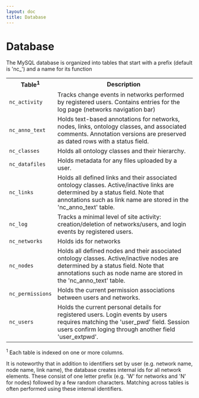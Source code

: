 ```yaml
---
layout: doc
title: Database
---
```


# Database

The MySQL database is organized into tables that start with a prefix (default is 'nc_') and a name for its function

<table class="table">
  <tr><th>Table<sup>1</sup></th><th>Description</th></tr>
  <tr>	<td><code>nc_activity</code></td>
	<td>Tracks change events in networks performed by registered users. Contains entries for the log page (networks navigation bar)</td></tr>
  <tr>	<td><code>nc_anno_text</code></td>
	<td>Holds text-based annotations for networks, nodes, links, ontology classes, and associated comments. Annotation versions are preserved as dated rows with a status field.</td></tr>
  <tr>	<td><code>nc_classes</code></td>
	<td>Holds all ontology classes and their hierarchy. </td></tr>
  <tr>	<td><code>nc_datafiles</code></td>
	<td>Holds metadata for any files uploaded by a user. </td></tr>
  <tr>	<td><code>nc_links</code></td>
	<td>Holds all defined links and their associated ontology classes. Active/inactive links are determined by a status field. Note that annotations such as link name are stored in the 'nc_anno_text' table.</td></tr>
  <tr>	<td><code>nc_log</code></td>
	<td>Tracks a minimal level of site activity: creation/deletion of networks/users, and login events by registered users. </td></tr>
  <tr>	<td><code>nc_networks</code></td>
	<td>Holds ids for networks</td></tr>
  <tr>	<td><code>nc_nodes</code></td>
	<td>Holds all defined nodes and their associated ontology classes. Active/inactive nodes are determined by a status field. Note that annotations such as node name are stored in the 'nc_anno_text' table.</td></tr>
  <tr>	<td><code>nc_permissions</code></td>
	<td>Holds the current permission associations between users and networks.</td></tr>
  <tr>	<td><code>nc_users</code></td>
	<td>Holds the current personal details for registered users. Login events by users requires matching the 'user_pwd' field. Session users confirm loging through another field 'user_extpwd'. </td></tr>
</table>

<sup>1</sup> Each table is indexed on one or more columns. 

It is noteworthy that in addition to identifiers set by user (e.g. network name, node name, link name), the database creates internal ids for all network elements. These consist of one letter prefix (e.g. 'W' for networks and 'N' for nodes) followed by a few random characters. Matching across tables is often performed using these internal identifiers.


